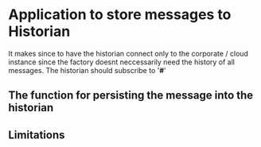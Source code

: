 # Application to store messages to Historian 

It makes since to have the historian connect only to the corporate / cloud instance since the factory doesnt neccessarily need the history of all messages. The historian should  subscribe to '**#**' 

## The function for persisting the message into the historian




## Limitations 

